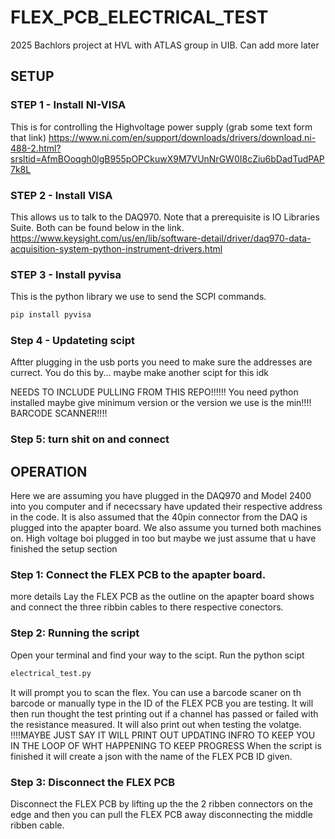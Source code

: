 # FLEX_PCB_ELECTRICAL_TEST
2025 Bachlors project at HVL with ATLAS group in UIB. Can add more later

## SETUP
### STEP 1 - Install NI-VISA
This is for controlling the Highvoltage power supply (grab some text form that link)
https://www.ni.com/en/support/downloads/drivers/download.ni-488-2.html?srsltid=AfmBOoqgh0lgB955pOPCkuwX9M7VUnNrGW0I8cZiu6bDadTudPAP7k8L

### STEP 2 - Install VISA
This allows us to talk to the DAQ970. Note that a prerequisite is IO Libraries Suite. Both can be found below in the link. 
https://www.keysight.com/us/en/lib/software-detail/driver/daq970-data-acquisition-system-python-instrument-drivers.html

### STEP 3 - Install pyvisa
This is the python library we use to send the SCPI commands.
```bash
pip install pyvisa
```

### Step 4 - Updateting scipt
Aftter plugging in the usb ports you need to make sure the addresses are currect. You do this by... maybe make another scipt for this idk

NEEDS TO INCLUDE PULLING FROM THIS REPO!!!!!!
You need python installed maybe give minimum version or the version we use is the min!!!!
BARCODE SCANNER!!!!

### Step 5: turn shit on and connect

## OPERATION
Here we are assuming you have plugged in the DAQ970 and Model 2400 into you computer and if nececssary have updated their respective address in the code. It is also assumed that the 40pin connector from the DAQ is plugged into the apapter board. We also assume you turned both machines on. High voltage boi plugged in too but maybe we just assume that u have finished the setup section

### Step 1: Connect the FLEX PCB to the apapter board.
more details
Lay the FLEX PCB as the outline on the apapter board shows and connect the three ribbin cables to there respective conectors.

### Step 2: Running the script
Open your terminal and find your way to the scipt. Run the python scipt
```Bash
electrical_test.py
```
It will prompt you to scan the flex. You can use a barcode scaner on th barcode or manually type in the ID of the FLEX PCB you are testing.
It will then run thought the test printing out if a channel has passed or failed with the resistance measured. It will also print out when testing the volatge. !!!!MAYBE JUST SAY IT WILL PRINT OUT UPDATING INFRO TO KEEP YOU IN THE LOOP OF WHT HAPPENING TO KEEP PROGRESS
When the script is finished it will create a json with the name of the FLEX PCB ID given.

### Step 3: Disconnect the FLEX PCB
Disconnect the FLEX PCB by lifting up the the 2 ribben connectors on the edge and then you can pull the FLEX PCB away disconnecting the middle ribben cable.
